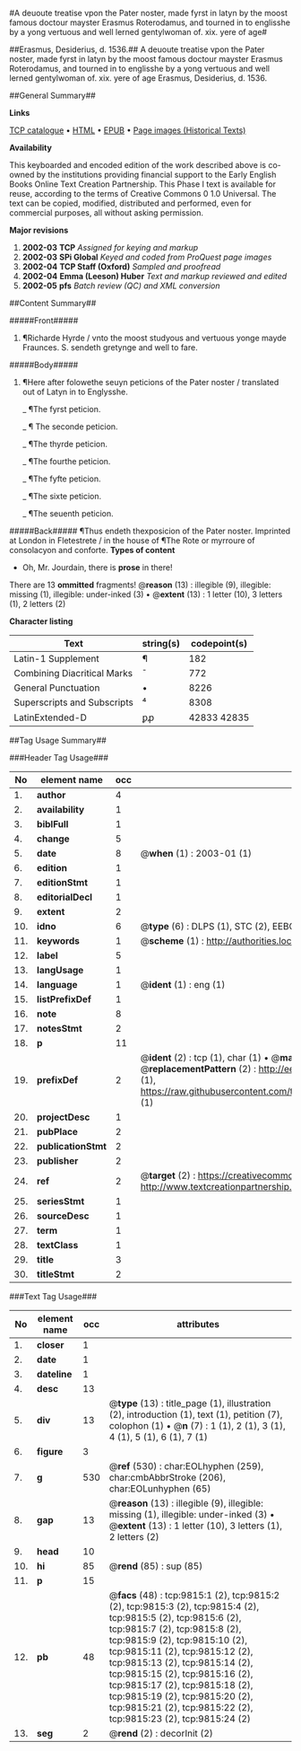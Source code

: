 #A deuoute treatise vpon the Pater noster, made fyrst in latyn by the moost famous doctour mayster Erasmus Roterodamus, and tourned in to englisshe by a yong vertuous and well lerned gentylwoman of. xix. yere of age#

##Erasmus, Desiderius, d. 1536.##
A deuoute treatise vpon the Pater noster, made fyrst in latyn by the moost famous doctour mayster Erasmus Roterodamus, and tourned in to englisshe by a yong vertuous and well lerned gentylwoman of. xix. yere of age
Erasmus, Desiderius, d. 1536.

##General Summary##

**Links**

[TCP catalogue](http://www.ota.ox.ac.uk/tcp/)  • 
[HTML](http://tei.it.ox.ac.uk/tcp/Texts-HTML/free/A00/A00361.html)  • 
[EPUB](http://tei.it.ox.ac.uk/tcp/Texts-EPUB/free/A00/A00361.epub) • 
[Page images (Historical Texts)](https://data.historicaltexts.jisc.ac.uk/view?pubId=eebo-99844956e&pageId=eebo-99844956e-9815-1)

**Availability**

This keyboarded and encoded edition of the
	       work described above is co-owned by the institutions
	       providing financial support to the Early English Books
	       Online Text Creation Partnership. This Phase I text is
	       available for reuse, according to the terms of Creative
	       Commons 0 1.0 Universal. The text can be copied,
	       modified, distributed and performed, even for
	       commercial purposes, all without asking permission.

**Major revisions**

1. __2002-03__ __TCP__ *Assigned for keying and markup*
1. __2002-03__ __SPi Global__ *Keyed and coded from ProQuest page images*
1. __2002-04__ __TCP Staff (Oxford)__ *Sampled and proofread*
1. __2002-04__ __Emma (Leeson) Huber__ *Text and markup reviewed and edited*
1. __2002-05__ __pfs__ *Batch review (QC) and XML conversion*

##Content Summary##

#####Front#####

1. ¶Richarde Hyrde / vnto the moost studyous and vertuous yonge mayde Fraunces. S. sendeth gretynge and well to fare.

#####Body#####

1. ¶Here after folowethe seuyn peticions of the Pater noster / translated out of Latyn in to Englysshe.

    _ ¶The fyrst peticion.

    _ ¶ The seconde peticion.

    _ ¶The thyrde peticion.

    _ ¶The fourthe peticion.

    _ ¶The fyfte peticion.

    _ ¶The sixte peticion.

    _ ¶The seuenth peticion.

#####Back#####
¶Thus endeth thexposicion of the Pater noster. Imprinted at London in Fletestrete / in the house of ¶The Rote or myrroure of consolacyon and conforte.
**Types of content**

  * Oh, Mr. Jourdain, there is **prose** in there!

There are 13 **ommitted** fragments! 
 @__reason__ (13) : illegible (9), illegible: missing (1), illegible: under-inked (3)  •  @__extent__ (13) : 1 letter (10), 3 letters (1), 2 letters (2)

**Character listing**


|Text|string(s)|codepoint(s)|
|---|---|---|
|Latin-1 Supplement|¶|182|
|Combining             Diacritical Marks|̄|772|
|General Punctuation|•|8226|
|Superscripts             and Subscripts|⁴|8308|
|LatinExtended-D|ꝑꝓ|42833 42835|

##Tag Usage Summary##

###Header Tag Usage###

|No|element name|occ|attributes|
|---|---|---|---|
|1.|__author__|4||
|2.|__availability__|1||
|3.|__biblFull__|1||
|4.|__change__|5||
|5.|__date__|8| @__when__ (1) : 2003-01 (1)|
|6.|__edition__|1||
|7.|__editionStmt__|1||
|8.|__editorialDecl__|1||
|9.|__extent__|2||
|10.|__idno__|6| @__type__ (6) : DLPS (1), STC (2), EEBO-CITATION (1), PROQUEST (1), VID (1)|
|11.|__keywords__|1| @__scheme__ (1) : http://authorities.loc.gov/ (1)|
|12.|__label__|5||
|13.|__langUsage__|1||
|14.|__language__|1| @__ident__ (1) : eng (1)|
|15.|__listPrefixDef__|1||
|16.|__note__|8||
|17.|__notesStmt__|2||
|18.|__p__|11||
|19.|__prefixDef__|2| @__ident__ (2) : tcp (1), char (1)  •  @__matchPattern__ (2) : ([0-9\-]+):([0-9IVX]+) (1), (.+) (1)  •  @__replacementPattern__ (2) : http://eebo.chadwyck.com/downloadtiff?vid=$1&page=$2 (1), https://raw.githubusercontent.com/textcreationpartnership/Texts/master/tcpchars.xml#$1 (1)|
|20.|__projectDesc__|1||
|21.|__pubPlace__|2||
|22.|__publicationStmt__|2||
|23.|__publisher__|2||
|24.|__ref__|2| @__target__ (2) : https://creativecommons.org/publicdomain/zero/1.0/ (1), http://www.textcreationpartnership.org/docs/. (1)|
|25.|__seriesStmt__|1||
|26.|__sourceDesc__|1||
|27.|__term__|1||
|28.|__textClass__|1||
|29.|__title__|3||
|30.|__titleStmt__|2||


###Text Tag Usage###

|No|element name|occ|attributes|
|---|---|---|---|
|1.|__closer__|1||
|2.|__date__|1||
|3.|__dateline__|1||
|4.|__desc__|13||
|5.|__div__|13| @__type__ (13) : title_page (1), illustration (2), introduction (1), text (1), petition (7), colophon (1)  •  @__n__ (7) : 1 (1), 2 (1), 3 (1), 4 (1), 5 (1), 6 (1), 7 (1)|
|6.|__figure__|3||
|7.|__g__|530| @__ref__ (530) : char:EOLhyphen (259), char:cmbAbbrStroke (206), char:EOLunhyphen (65)|
|8.|__gap__|13| @__reason__ (13) : illegible (9), illegible: missing (1), illegible: under-inked (3)  •  @__extent__ (13) : 1 letter (10), 3 letters (1), 2 letters (2)|
|9.|__head__|10||
|10.|__hi__|85| @__rend__ (85) : sup (85)|
|11.|__p__|15||
|12.|__pb__|48| @__facs__ (48) : tcp:9815:1 (2), tcp:9815:2 (2), tcp:9815:3 (2), tcp:9815:4 (2), tcp:9815:5 (2), tcp:9815:6 (2), tcp:9815:7 (2), tcp:9815:8 (2), tcp:9815:9 (2), tcp:9815:10 (2), tcp:9815:11 (2), tcp:9815:12 (2), tcp:9815:13 (2), tcp:9815:14 (2), tcp:9815:15 (2), tcp:9815:16 (2), tcp:9815:17 (2), tcp:9815:18 (2), tcp:9815:19 (2), tcp:9815:20 (2), tcp:9815:21 (2), tcp:9815:22 (2), tcp:9815:23 (2), tcp:9815:24 (2)|
|13.|__seg__|2| @__rend__ (2) : decorInit (2)|
